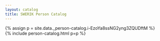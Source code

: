 ```yaml
---
layout: catalog
title: SWERIK Person Catalog
---
```

{% assign p = site.data._person-catalog.i-EzoYa8ssNG2yng3ZQUDftM %}
{% include person-catalog.html p=p %}

